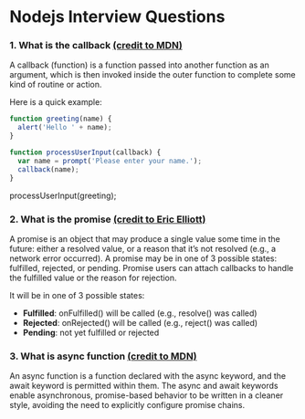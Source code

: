 # Nodejs Interview Questions

### 1. What is the callback [(credit to MDN)](https://developer.mozilla.org/en-US/docs/Glossary/Callback_function)
A callback (function) is a function passed into another function as an argument, which is then invoked inside the outer function to complete some kind of routine or action.

Here is a quick example:
```javascript
function greeting(name) {
  alert('Hello ' + name);
}

function processUserInput(callback) {
  var name = prompt('Please enter your name.');
  callback(name);
}
```
processUserInput(greeting);

### 2. What is the promise [(credit to Eric Elliott)](https://medium.com/javascript-scene/master-the-javascript-interview-what-is-a-promise-27fc71e77261)

A promise is an object that may produce a single value some time in the future: either a resolved value, or a reason that it’s not resolved (e.g., a network error occurred). A promise may be in one of 3 possible states: fulfilled, rejected, or pending. Promise users can attach callbacks to handle the fulfilled value or the reason for rejection.

It will be in one of 3 possible states:
- **Fulfilled**: onFulfilled() will be called (e.g., resolve() was called)
- **Rejected**: onRejected() will be called (e.g., reject() was called)
- **Pending**: not yet fulfilled or rejected

### 3. What is async function [(credit to MDN)](https://developer.mozilla.org/en-US/docs/Web/JavaScript/Reference/Statements/async_function)

An async function is a function declared with the async keyword, and the await keyword is permitted within them. The async and await keywords enable asynchronous, promise-based behavior to be written in a cleaner style, avoiding the need to explicitly configure promise chains.
